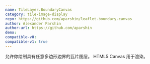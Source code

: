 ```yaml
---
name: TileLayer.BoundaryCanvas
category: tile-image-display
repo: https://github.com/aparshin/leaflet-boundary-canvas
author: Alexander Parshin
author-url: https://github.com/aparshin
demo: 
compatible-v0:
compatible-v1: true
---
```


允许你绘制具有任意多边形边界的瓦片图层。 HTML5 Canvas 用于渲染。
